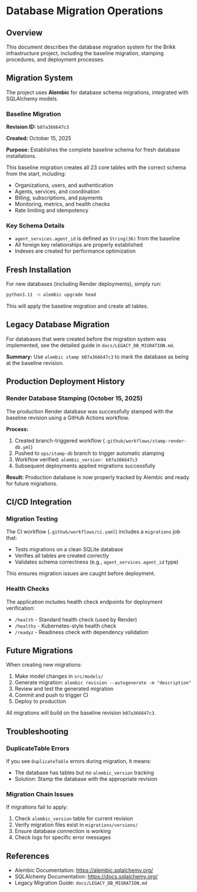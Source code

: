 # Database Migration Operations

## Overview

This document describes the database migration system for the Brikk infrastructure project, including the baseline
migration, stamping procedures, and deployment processes.

## Migration System

The project uses **Alembic** for database schema migrations, integrated with SQLAlchemy models.

### Baseline Migration

**Revision ID:** `b07a366647c3`

**Created:** October 15, 2025

**Purpose:** Establishes the complete baseline schema for fresh database installations.

This baseline migration creates all 23 core tables with the correct schema from the start, including:

- Organizations, users, and authentication
- Agents, services, and coordination
- Billing, subscriptions, and payments
- Monitoring, metrics, and health checks
- Rate limiting and idempotency

### Key Schema Details

- `agent_services.agent_id` is defined as `String(36)` from the baseline
- All foreign key relationships are properly established
- Indexes are created for performance optimization

## Fresh Installation

For new databases (including Render deployments), simply run:

```bash
python3.11 -m alembic upgrade head
```

This will apply the baseline migration and create all tables.

## Legacy Database Migration

For databases that were created before the migration system was implemented, see the detailed guide in
`docs/LEGACY_DB_MIGRATION.md`.

**Summary:** Use `alembic stamp b07a366647c3` to mark the database as being at the baseline revision.

## Production Deployment History

### Render Database Stamping (October 15, 2025)

The production Render database was successfully stamped with the baseline revision using a GitHub Actions workflow.

**Process:**

1. Created branch-triggered workflow (`.github/workflows/stamp-render-db.yml`)
2. Pushed to `ops/stamp-db` branch to trigger automatic stamping
3. Workflow verified: `alembic_version: b07a366647c3`
4. Subsequent deployments applied migrations successfully

**Result:** Production database is now properly tracked by Alembic and ready for future migrations.

## CI/CD Integration

### Migration Testing

The CI workflow (`.github/workflows/ci.yaml`) includes a `migrations` job that:

- Tests migrations on a clean SQLite database
- Verifies all tables are created correctly
- Validates schema correctness (e.g., `agent_services.agent_id` type)

This ensures migration issues are caught before deployment.

### Health Checks

The application includes health check endpoints for deployment verification:

- `/health` - Standard health check (used by Render)
- `/healthz` - Kubernetes-style health check
- `/readyz` - Readiness check with dependency validation

## Future Migrations

When creating new migrations:

1. Make model changes in `src/models/`
2. Generate migration: `alembic revision --autogenerate -m "description"`
3. Review and test the generated migration
4. Commit and push to trigger CI
5. Deploy to production

All migrations will build on the baseline revision `b07a366647c3`.

## Troubleshooting

### DuplicateTable Errors

If you see `DuplicateTable` errors during migration, it means:

- The database has tables but no `alembic_version` tracking
- Solution: Stamp the database with the appropriate revision

### Migration Chain Issues

If migrations fail to apply:

1. Check `alembic_version` table for current revision
2. Verify migration files exist in `migrations/versions/`
3. Ensure database connection is working
4. Check logs for specific error messages

## References

- Alembic Documentation: <https://alembic.sqlalchemy.org/>
- SQLAlchemy Documentation: <https://docs.sqlalchemy.org/>
- Legacy Migration Guide: `docs/LEGACY_DB_MIGRATION.md`


